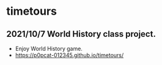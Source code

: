 # timetours
## 2021/10/7 World History class project.
 - Enjoy World History game.
 - https://p0pcat-012345.github.io/timetours/
